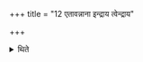 +++
title = "12 एतावन्नाना इन्द्राय त्वेन्द्राय"

+++

<details><summary>थिते</summary>

एतावन्नाना । इन्द्राय त्वेन्द्राय त्वेति सर्वत्र ग्रहणसादनौ सन्नमति १२
</details>
